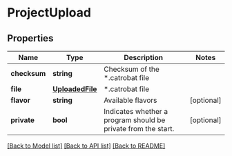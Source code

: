 # ProjectUpload

## Properties
Name | Type | Description | Notes
------------ | ------------- | ------------- | -------------
**checksum** | **string** | Checksum of the *.catrobat file | 
**file** | [**UploadedFile**](UploadedFile.md) | *.catrobat file | 
**flavor** | **string** | Available flavors | [optional] 
**private** | **bool** | Indicates whether a program should be private from the start. | [optional] 

[[Back to Model list]](../README.md#documentation-for-models) [[Back to API list]](../README.md#documentation-for-api-endpoints) [[Back to README]](../README.md)


